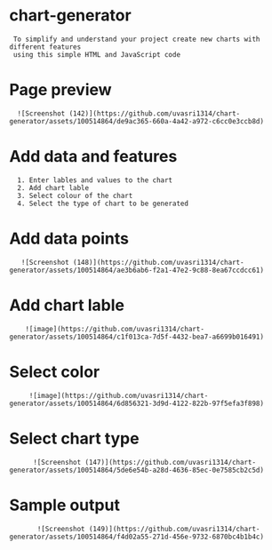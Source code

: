 # chart-generator
     To simplify and understand your project create new charts with different features 
     using this simple HTML and JavaScript code

# Page preview

      ![Screenshot (142)](https://github.com/uvasri1314/chart-generator/assets/100514864/de9ac365-660a-4a42-a972-c6cc0e3ccb8d)

# Add data and features
      1. Enter lables and values to the chart
      2. Add chart lable
      3. Select colour of the chart
      4. Select the type of chart to be generated

 # Add data points 

       ![Screenshot (148)](https://github.com/uvasri1314/chart-generator/assets/100514864/ae3b6ab6-f2a1-47e2-9c88-8ea67ccdcc61)
       
 # Add chart lable

        ![image](https://github.com/uvasri1314/chart-generator/assets/100514864/c1f013ca-7d5f-4432-bea7-a6699b016491)

 # Select color

         ![image](https://github.com/uvasri1314/chart-generator/assets/100514864/6d856321-3d9d-4122-822b-97f5efa3f898)

 # Select chart type

          ![Screenshot (147)](https://github.com/uvasri1314/chart-generator/assets/100514864/5de6e54b-a28d-4636-85ec-0e7585cb2c5d)

 # Sample output

           ![Screenshot (149)](https://github.com/uvasri1314/chart-generator/assets/100514864/f4d02a55-271d-456e-9732-6870bc4b1b4c)



